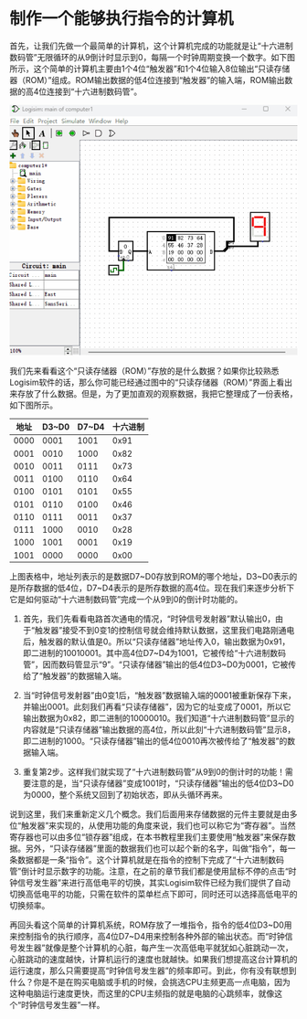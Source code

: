 # 制作一个能够执行指令的计算机

首先，让我们先做一个最简单的计算机，这个计算机完成的功能就是让“十六进制数码管”无限循环的从9倒计时显示到0，每隔一个时钟周期变换一个数字。如下图所示，这个简单的计算机主要由1个4位“触发器”和1个4位输入8位输出“只读存储器（ROM）”组成。ROM输出数据的低4位连接到“触发器”的输入端，ROM输出数据的高4位连接到“十六进制数码管”。

![](pic/5-1.gif#center)

我们先来看看这个“只读存储器（ROM）”存放的是什么数据？如果你比较熟悉Logisim软件的话，那么你可能已经通过图中的“只读存储器（ROM）”界面上看出来存放了什么数据。但是，为了更加直观的观察数据，我把它整理成了一份表格，如下图所示。

|地址|D3~D0|D7~D4|十六进制|
|-|-|-|-|
|0000|0001|1001|0x91|
|0001|0010|1000|0x82|
|0010|0011|0111|0x73|
|0011|0100|0110|0x64|
|0100|0101|0101|0x55|
|0101|0110|0100|0x46|
|0110|0111|0011|0x37|
|0111|1000|0010|0x28|
|1000|1001|0001|0x19|
|1001|0000|0000|0x00|

上图表格中，地址列表示的是数据D7~D0存放到ROM的哪个地址，D3~D0表示的是所存数据的低4位，D7~D4表示的是所存数据的高4位。现在我们来逐步分析下它是如何驱动“十六进制数码管”完成一个从9到0的倒计时功能的。

1. 首先，我们先看看电路首次通电的情况，“时钟信号发射器”默认输出0，由于“触发器”接受不到0变1的控制信号就会维持默认数据，这里我们电路刚通电后，触发器的默认值是0。所以“只读存储器”地址传入0，输出数据为0x91，即二进制的10010001。其中高4位D7~D4为1001，它被传给“十六进制数码管”，因而数码管显示“9”。“只读存储器”输出的低4位D3~D0为0001，它被传给了“触发器”的数据输入端。

2. 当“时钟信号发射器”由0变1后，“触发器”数据输入端的0001被重新保存下来，并输出0001。此刻我们再看“只读存储器”，因为它的址变成了0001，所以它输出数据为0x82，即二进制的10000010。我们知道“十六进制数码管”显示的内容就是“只读存储器”输出数据的高4位，所以此刻“十六进制数码管”显示8，即二进制的1000。“只读存储器”输出的低4位0010再次被传给了“触发器”的数据输入端。

3. 重复第2步。这样我们就实现了“十六进制数码管”从9到0的倒计时的功能！需要注意的是，当“只读存储器”变成1001时，“只读存储器”输出的低4位D3~D0为0000，整个系统又回到了初始状态，即从头循环再来。

说到这里，我们来重新定义几个概念。我们后面用来存储数据的元件主要就是由多位“触发器”来实现的，从使用功能的角度来说，我们也可以称它为“寄存器”。当然寄存器也可以由多位“锁存器”组成，在本书教程里我们主要使用“触发器”来保存数据。另外，“只读存储器”里面的数据我们也可以起个新的名字，叫做“指令”，每一条数据都是一条“指令”。这个计算机就是在指令的控制下完成了“十六进制数码管”倒计时显示数字的功能。注意，在之前的章节我们都是使用鼠标不停的点击“时钟信号发生器”来进行高低电平的切换，其实Logisim软件已经为我们提供了自动切换高低电平的功能，只需在软件的菜单栏点下即可，同时还可以选择高低电平的切换频率。

再回头看这个简单的计算机系统，ROM存放了一堆指令，指令的低4位D3~D0用来控制指令的执行顺序，高4位D7~D4用来控制各种外部的输出状态。而“时钟信号发生器”就像是整个计算机的心脏，每产生一次高低电平就犹如心脏跳动一次，心脏跳动的速度越快，计算机运行的速度也就越快。如果我们想提高这台计算机的运行速度，那么只需要提高“时钟信号发生器”的频率即可。到此，你有没有联想到什么？你是不是在购买电脑或手机的时候，会挑选CPU主频更高一点电脑，因为这种电脑运行速度更快，而这里的CPU主频指的就是电脑的心跳频率，就像这个“时钟信号发生器”一样。

